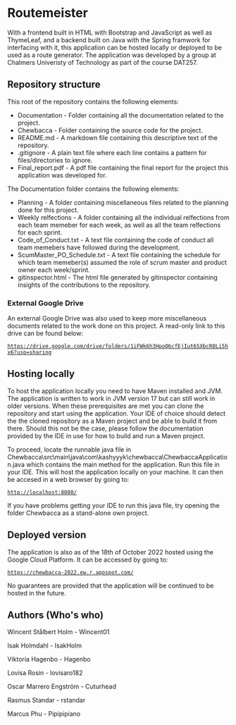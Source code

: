 # Routemeister
With a frontend built in HTML with Bootstrap and JavaScript as well as ThymeLeaf, and a backend built on Java with the Spring framwork for interfacing with it, this application can be hosted locally or deployed to be used as a route generator. The application was developed by a group at Chalmers Univeristy of Technology as part of the course DAT257.

## Repository structure
This root of the repository contains the following elements:
+ Documentation - Folder containing all the documentation related to the project.
+ Chewbacca - Folder containing the source code for the project. 
+ README.md - A markdown file containing this descriptive text of the repository.
+ .gitignore - A plain text file where each line contains a pattern for files/directories to ignore.
+ Final_report.pdf - A pdf file containing the final report for the project this application was developed for.


The Documentation folder contains the following elements:
+ Planning - A folder containing miscellaneous files related to the planning done for this project.
+ Weekly relfections - A folder containing all the individual relfections from each team memeber for each week, as well as all the team relfections for each sprint.
+ Code_of_Conduct.txt - A text file containing the code of conduct all team memebers have followed during the development.
+ ScumMaster_PO_Schedule.txt - A text file containing the schedule for which team memeber(s) assumed the role of scrum master and product owner each week/sprint.
+ gitinspector.html - The html file generated by gitinspector containing insights of the contributions to the repository.

### External Google Drive
An external Google Drive was also used to keep more miscellaneous documents related to the work done on this project. A read-only link to this drive can be found below:

[`https://drive.google.com/drive/folders/1iFWk6h3HpoQ6cfEjIut6SXbcR8Li5hx6?usp=sharing`](https://drive.google.com/drive/folders/1iFWk6h3HpoQ6cfEjIut6SXbcR8Li5hx6?usp=sharing)

## Hosting locally
To host the application locally you need to have Maven installed and JVM. The application is written to work in JVM version 17 but can still work in older versions. When these prerequisites are met you can clone the repository and start using the application. Your IDE of choice should detect the the cloned repository as a Maven project and be able to build it from there. Should this not be the case, please follow the documentation provided by the IDE in use for how to build and run a Maven project.

To proceed, locate the runnable java file in Chewbacca\src\main\java\com\kashyyyk\chewbacca\ChewbaccaApplication.java which contains the main method for the application. Run this file in your IDE. This will host the application locally on your machine. It can then be accesed in a web browser by going to:

[`http://localhost:8080/`](http://localhost:8080/)

If you have problems getting your IDE to run this java file, try opening the folder Chewbacca as a stand-alone own project.

## Deployed version
The application is also as of the 18th of October 2022 hosted using the Google Cloud Platform. It can be accessed by going to:

[`https://chewbacca-2022.ew.r.appspot.com/`](https://chewbacca-2022.ew.r.appspot.com/)

No guarantees are provided that the application will be continued to be hosted in the future.

## Authors (Who's who)

Wincent Stålbert Holm	-	Wincent01

Isak Holmdahl		-	IsakHolm

Viktoria Hagenbo	-	Hagenbo

Lovisa Rosin		-	lovisaro182

Oscar Marrero Engström	- 	Cuturhead

Rasmus Standar		-	rstandar

Marcus Phu		- 	Pipipipiano